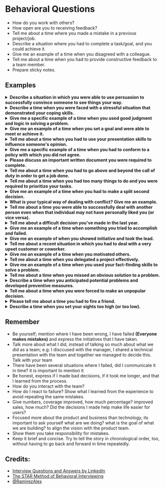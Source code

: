 # Behavioral Questions

- How do you work with others?
- How open are you to receiving feedback?
- Tell me about a time where you made a mistake in a previous project/job.
- Describe a situation where you had to complete a task/goal, and you could achieve it.
- Give me an example of a time when you disagreed with a colleague.
- Tell me about a time when you had to provide constructive feedback to a team member.
- Prepare sticky notes.

## Examples

<details>
  <summary><b>Describe a situation in which you were able to use persuasion to successfully convince someone to see things your way.</b></summary>

- Creating a new template with ASP.NET MVC to work with designers in a better way (Separation of concerns for the win, instead of using server-side controls).
- Use hybrid mobile frameworks (depending of the app) to reduce time to market and helping other teams (Become Ionic partners).
- Creating new native plugins to give a better user experience (Open Source projects).
</details>

<details>
  <summary><b>Describe a time when you were faced with a stressful situation that demonstrated your coping skills.</b></summary>

  - Working until the next day for a release to production (BevyUp)
  - My cat walking on the balcony (During a demo with the client)
    - Situation: I was in a meeting with a client, presenting a demo, when suddenly my wife appeared very scared and asked me for help because something was happening, then I realized that my little cat was walking on the edge of the balcony, I had to pause my presentation because I was so worried.
    - Task: Ask for a break and rescue my cat.
    - Action: I had to be brave and rescue the cat, then I was able to finish the presentation.
    - Result: I was able to face that so stressful situation because I was thinking in the solution instead of the problem, and then I was calm because I had been able to finish the presentation with the help of my team. 
  - A PoC with a new technology in a short period of time (StartUp Acquisition)
  - Working in a project with 1 week sprints (working weekends)
  - Excel generation tool migration with a class having more than 30k lines of code and without business formulas.
</details>
    
<details>
  <summary><b>Give me a specific example of a time when you used good judgment and logic in solving a problem.</b></summary>
  
  - Creating a new Open Source project to improve UX with a native look & feel (React Native InAppBrowser).
  - Use memoization and Big O notation to reduce complexity with RxJS subscriptions.
  - Found SQL Injection issues concatenating Database queries from a third party system.
  - Using hooks to reduce code complexity and increase test coverage.
  - Using macros from Assembly lenguage to reduce complexity.
</details>
    
<details>
  <summary><b>Give me an example of a time when you set a goal and were able to meet or achieve it.</b></summary>

  - Using a new strategy to implement a real-time connection.
  - Database migration from NoSQL (MongoDB) to SQL & Multi-tenant (PostgreSQL) takes less than 3 months.
</details>
  
<details>
  <summary><b>Tell me about a time when you had to use your presentation skills to influence someone's opinion.</b></summary>

  - Comparison between React Native and NativeScript for cross-platform native UI apps.
  - Web Components and compilers instead of a Framework (Be agnostic, it Depends... maybe You don't need it).
  - Using promises for HTTP requests from Unity.
  - Divide and conquer (Avoid blocking tasks)
    - Situation: Implementing new features from a React Native app was giving us some problems, specially because we're using React class components with nested code, having complex local states with large components and repeated code, so it was difficult to maintain unit tests and increase test coverage.
    - Task: My goal was to help another Senior developer with a new feature adding a real-time connection from some screens of a chat module and increasing the test coverage of a complex component.
    - Action: We had some sessions of pair programming but I was stuck waiting for my partner to finish the dependent task assigned to him, so I decided to investigate on my own how to reduce the complexity of the current code and avoid adding nested code to the chat component. I learned about a new way to reuse code, extend behaviors easily and have components as small functions using functional programming and React hooks, while also implementing the real-time connection. As my colleague did not agree to do it in a different way, I proceeded to speak with the PM about the advantages that this new utility offered us and I made a presentation to share the knowledge gained about this new React feature with the rest of the team.
    - Result: We agreed with the team to use this new strategy for this implementation and thanks to this we were able to finish the feature 2 weeks ahead of schedule and increase test coverage by 20% by having small features that were much easier to maintain and test. Also, a few months later I made a talk about these topics for the rest of the company and it was shared on YouTube.
</details>

<details>
  <summary><b>Give me a specific example of a time when you had to conform to a policy with which you did not agree.</b></summary>
  
  - Using fingerprint to register arrival and departure time at work
</details>

<details>
  <summary><b>Please discuss an important written document you were required to complete.</b></summary>

  - Documenting multi-tenant architecture
    - Situation: Architecture documentation was required by the client.
    - Task: Create architecture documentation of the project about purpose, scope, business and technical architecture, data migration and deployment strategies, version management and environment set-up.
    - Action: I designed the first version of the document about architectural overview of the solution, to capture and convey the significant architectural decisions which have been made on the system.
    - Result: The documentation created was a good guide for new developers to understand the scope of the project, listing all definitions, references and human operations involved to support business processes which are triggered and generate business events. With this guide I defined each business process, design patterns and principles used in the project, coding conventions, describing frameworks, services and dependencies involved in the execution, defining the tiers where the software components are deployed and executed, listing functional and non-functional requirements and about technical architecture I generated component, deployment, package, use case and entity relationship diagrams to illustrate the logical structure and organization of the project. I identified opportunities for improvement about deployment strategies to automate the process publishing new releases to Production environment and avoiding risks to access to the database externally due to default configurations.
</details>
  
<details>
  <summary><b>Tell me about a time when you had to go above and beyond the call of duty in order to get a job done.</b></summary>
  
  - Use personal time to update deprecated templates and avoid code refactors of the project in the future.
  - Create a fully working prototype instead of a PoC to make a good impression with a partner.
  - Committed working in a PoC until early the next day.
  - Attending a meeting with the client while I was in a recreational activity of the company (playing bowling with coworkers).
  - Working in a presentation during weekends for all-hands meeting.
</details>

<details>
  <summary><b>Tell me about a time when you had too many things to do and you were required to prioritize your tasks.</b></summary>

  - Daily meetings to prioritize tasks.
  - Stoping/Delegating my tasks to help coworkers and other teams of the project (Releases to production, Hotfixes).
</details>

<details>
  <summary><b>Give me an example of a time when you had to make a split second decision.</b></summary>
  
  - Reverting deployment testing on production (CodePush not working with a hotfix to log native exceptions).
  - Stop a presentation with the client to rescue my cat while he was walking on the balcony outdoor.
</details>

<details>
  <summary><b>What is your typical way of dealing with conflict? Give me an example.</b></summary>

  - Take the decision with the rest of the team.
  - Analyze other perspectives, but review what we did and let's see what to do for improvement (Flexible).
  - Keep a cool head because it's just work (New PMs, coworkers getting frustration, etc).
</details>

<details>
  <summary>
    <b>Tell me about a time you were able to successfully deal with another person even when that individual may not have personally liked you (or vice versa).</b>
  </summary>
    
  - It's work, never mix business with personal matters (Loss of professionalism, maintain a balance between personal and professional lives).
  - PM taking bad decisions with the client, so taking decisions with the rest of the team and the software architect.
</details>
  
<details>
  <summary><b>Tell me about a difficult decision you've made in the last year.</b></summary>

  - Study for this interview, remember concepts that I'd not reviewed since college (Practice algorithms and many other things in a short time)
    - Situation: Many other professionals prepare months and even years to present themselves to a FAANG company, this is my first time and the recruiter contacted me because of my contributions, I was not prepared, It has really been a lot of work these days, preparing for these meetings, a lot to do in a short time.
  - Taking a remote job with only 4 months working as a Software Architect in another company
</details>

<details>
  <summary><b>Give me an example of a time when something you tried to accomplish and failed.</b></summary>
  
  - A big refactor took longer than estimated
</details>
  
<details>
  <summary><b>Give me an example of when you showed initiative and took the lead.</b></summary>
  
  - Help the company to be a trusted partner of a technology by sharing my own side projects
</details>

<details>
  <summary><b>Tell me about a recent situation in which you had to deal with a very upset customer or coworker.</b></summary>

  - Perfect is the enemy of good having strict deadlines
</details>
  
<details>
  <summary><b>Give me an example of a time when you motivated others.</b></summary>
  
  - Being speaker in local communities like CodeYourFuture
  - Helping another developer to get a new role (Being a mentor)
</details>
  
<details>
  <summary><b>Tell me about a time when you delegated a project effectively.</b></summary>
  
  - Delegating leadership while helping to develop her confidence **(nobody is indispensable, avoid comfort zones, upgrade her skills, adopt a proactive approach)**
</details>
  
<details>
  <summary><b>Give me an example of a time when you used your fact-finding skills to solve a problem.</b></summary>

  - Stranger things with the code (Strange behaviors, code not working as expected)
  - Creating templates and fixing issues learning new technologies with Open Source projects
</details>
  
<details>
  <summary><b>Tell me about a time when you missed an obvious solution to a problem.</b></summary>
  
  - Ignoring brute force solutions thinking about Big O Notation and Cyclomatic complexity
</details>
  
<details>
  <summary><b>Describe a time when you anticipated potential problems and developed preventive measures.</b></summary>

  - Sharing with the team about semantic versioning and the correct way to use that with CodePush from production
</details>
  
<details>
  <summary><b>Tell me about a time when you were forced to make an unpopular decision.</b></summary>
  
  - Not using Redux (Popular State management)
</details>
  
<details>
  <summary><b>Please tell me about a time you had to fire a friend.</b></summary>
  
  - Informed but they didn't take me into account
</details>
  
<details>
  <summary><b>Describe a time when you set your sights too high (or too low).</b></summary>
  
  - Being a perfectionist and trying to do everything on my own (not settling for what already exists and works, but trying to improve it)
</details>

## Remember
- Be yourself; mention where I have been wrong, I have failed **(Everyone makes mistakes)** and express the initiatives that I have taken.
- Talk more about what I did, instead of talking so much about what we did as a team; e.g: I disccused with the manager, I shared a technical presentation with the team and together we managed to decide this. Talk with your team
- There have been several situations where I failed, did I communicate it in time? it is important to mention it
- Be honest, express if I made bad decisions, if it took me longer, and that I learned from the process.
- How do you interact with the team?
- How do I react to failure? Show what I learned from the experience to avoid repeating the same mistakes.
- Give numbers, coverage improved, how much percentage? improved sales, how much? Did the decisions I made help make life easier for users?
- Focused more about the product and business than technology, its important to ask yourself what are we doing? what is the goal of what we are building? to align the vision with the product team.
- Show them you take responsibility for mistakes.
- Keep it brief and concise. Try to tell the story in chronological order, too, without having to go back and forward in time repeatedly.

## Credits:
- [Interview Questions and Answers by LinkedIn](https://www.linkedin.com/interview-prep)
- [The STAR Method of Behavioral Interviewing](https://www.vawizard.org/wiz-pdf/STAR_Method_Interviews.pdf)
- [@RamirezAlex](https://github.com/RamirezAlex)